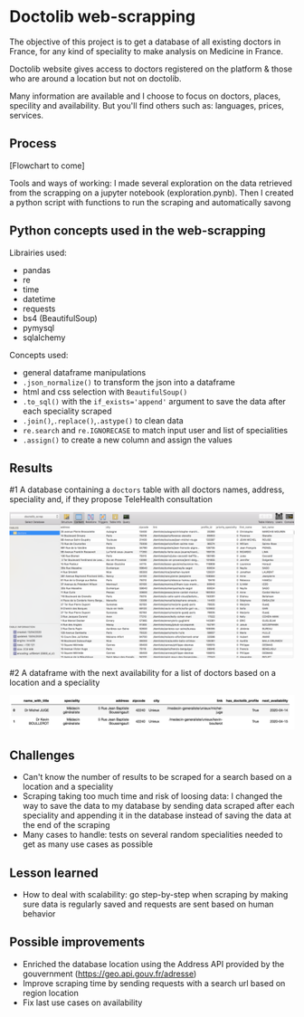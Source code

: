 # Doctolib web-scrapping
 
The objective of this project is to get a database of all existing doctors in France, for any kind of speciality to make analysis on Medicine in France.

Doctolib website gives access to doctors registered on the platform & those who are around a location but not on doctolib.

Many information are available and I choose to focus on doctors, places, specility and availability. But you'll find others such as: languages, prices, services.
 
 ## Process
 
 [Flowchart to come]
 
 Tools and ways of working: I made several exploration on the data retrieved from the scrapping on a jupyter notebook (exploration.pynb). Then I created a python script with functions to run the scraping and automatically savong
 
 ## Python concepts used in the web-scrapping
 
 Librairies used:
 - pandas
 - re
 - time
 - datetime
 - requests
 - bs4 (BeautifulSoup)
 - pymysql
 - sqlalchemy
 
 Concepts used:
 - general dataframe manipulations
 - `.json_normalize()` to transform the json into a dataframe
 - html and css selection with `BeautifulSoup()`
 - `.to_sql()` with the `if_exists='append'` argument to save the data after each speciality scraped
 - `.join()`,`.replace()`,`.astype()` to clean data
 - `re.search` and `re.IGNORECASE` to match input user and list of specialities 
 - `.assign()` to create a new column and assign the values
 
 ## Results
 
 #1 A database containing a `doctors` table with all doctors names, address, speciality and, if they propose TeleHealth consultation
 
 ![database-screenshot](image/doctolib_database.png)
 
 #2 A dataframe with the next availability for a list of doctors based on a location and a speciality
 
 ![final-dataframe](image/final_dataframe.png)
 
 ## Challenges
 
 - Can't know the number of results to be scraped for a search based on a location and a speciality
 - Scraping taking too much time and risk of loosing data: I changed the way to save the data to my database by sending data scraped after each speciality and appending it in the database instead of saving the data at the end of the scraping
 - Many cases to handle: tests on several random specialities needed to get as many use cases as possible
 
 ## Lesson learned
 
 - How to deal with scalability: go step-by-step when scraping by making sure data is regularly saved and requests are sent based on human behavior
 
 ## Possible improvements
 
 - Enriched the database location using the Address API provided by the gouvernment (https://geo.api.gouv.fr/adresse)
 - Improve scraping time by sending requests with a search url based on region location
 - Fix last use cases on availability


